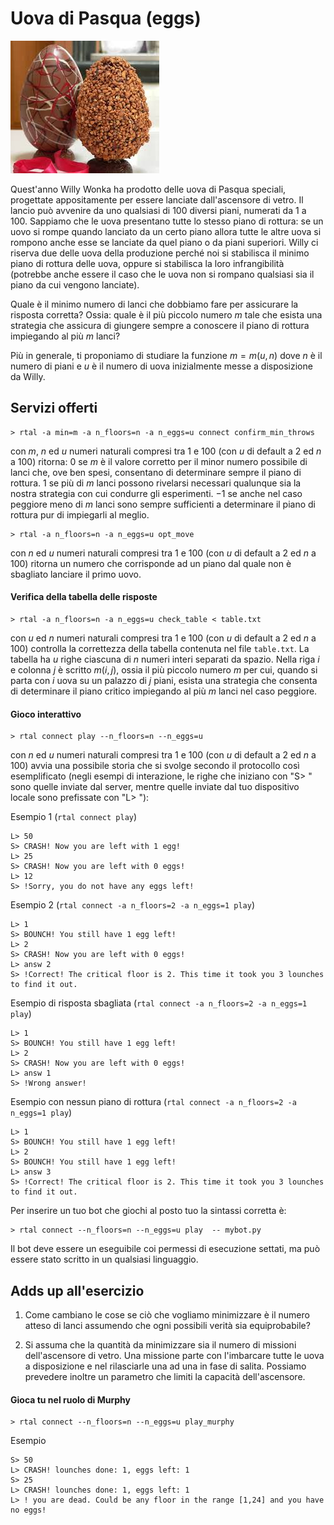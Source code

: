 # Uova di Pasqua (eggs)

![image](../figs/eggs.jpeg)

Quest'anno Willy Wonka ha prodotto delle uova di Pasqua speciali, progettate appositamente per essere lanciate dall'ascensore di vetro.
Il lancio può avvenire da uno qualsiasi di $100$ diversi piani, numerati da $1$ a $100$. Sappiamo che le uova presentano tutte lo stesso piano di rottura: se un uovo si rompe quando lanciato da un certo piano allora tutte le altre uova si rompono anche esse se lanciate da quel piano o da piani superiori. 
Willy ci riserva due delle uova della produzione perché noi si stabilisca il minimo piano di rottura delle uova, oppure si stabilisca la loro infrangibilità (potrebbe anche essere il caso che le uova non si rompano qualsiasi sia il piano da cui vengono lanciate).

Quale è il minimo numero di lanci che dobbiamo fare per assicurare la risposta corretta? Ossia: quale è il più piccolo numero $m$ tale che esista una strategia che assicura di giungere sempre a conoscere il piano di rottura impiegando al più $m$ lanci?

Più in generale, ti proponiamo di studiare la funzione $m=m(u,n)$ dove $n$ è il numero di piani e $u$ è il numero di uova inizialmente messe a disposizione da Willy.


## Servizi offerti

```
> rtal -a min=m -a n_floors=n -a n_eggs=u connect confirm_min_throws
```
con $m$, $n$ ed $u$ numeri naturali compresi tra $1$ e $100$ (con $u$ di default a $2$ ed $n$ a $100$) ritorna:
  $0$ se $m$ è il valore corretto per il minor numero possibile di lanci che, ove ben spesi, consentano di determinare sempre il piano di rottura.
  $1$ se più di $m$ lanci possono rivelarsi necessari qualunque sia la nostra strategia con cui condurre gli esperimenti.
  $-1$ se anche nel caso peggiore meno di $m$ lanci sono sempre sufficienti a determinare il piano di rottura pur di impiegarli al meglio.


```
> rtal -a n_floors=n -a n_eggs=u opt_move
```
con $n$ ed $u$ numeri naturali compresi tra $1$ e $100$ (con $u$ di default a $2$ ed $n$ a $100$) ritorna un numero che corrisponde ad un piano dal quale non è sbagliato lanciare il primo uovo.

#### Verifica della tabella delle risposte

```
> rtal -a n_floors=n -a n_eggs=u check_table < table.txt
```
con $u$ ed $n$ numeri naturali compresi tra $1$ e $100$ (con $u$ di default a $2$ ed $n$ a $100$) controlla la correttezza della tabella contenuta nel file `table.txt`. La tabella ha $u$ righe ciascuna di $n$ numeri interi separati da spazio.
Nella riga $i$ e colonna $j$ è scritto $m(i,j)$, ossia il più piccolo numero $m$ per cui, quando si parta con $i$ uova su un palazzo di $j$ piani, esista una strategia che consenta di determinare il piano critico impiegando al più $m$ lanci nel caso peggiore.

#### Gioco interattivo

```
> rtal connect play --n_floors=n --n_eggs=u
```
con $n$ ed $u$ numeri naturali compresi tra $1$ e $100$ (con $u$ di default a $2$ ed $n$ a $100$) avvia una possibile storia che si svolge secondo il protocollo così esemplificato (negli esempi di interazione, le righe che iniziano con "S> " sono quelle inviate dal server, mentre quelle inviate dal tuo dispositivo locale sono prefissate con "L> "):

Esempio 1 (`rtal connect play`)

```
L> 50
S> CRASH! Now you are left with 1 egg! 
L> 25
S> CRASH! Now you are left with 0 eggs! 
L> 12
S> !Sorry, you do not have any eggs left! 
```

Esempio 2 (`rtal connect -a n_floors=2 -a n_eggs=1 play`)
```
L> 1
S> BOUNCH! You still have 1 egg left! 
L> 2
S> CRASH! Now you are left with 0 eggs! 
L> answ 2
S> !Correct! The critical floor is 2. This time it took you 3 lounches to find it out. 
```

Esempio di risposta sbagliata (`rtal connect -a n_floors=2 -a n_eggs=1 play`)
```
L> 1
S> BOUNCH! You still have 1 egg left! 
L> 2
S> CRASH! Now you are left with 0 eggs! 
L> answ 1
S> !Wrong answer! 
```

Esempio con nessun piano di rottura (`rtal connect -a n_floors=2 -a n_eggs=1 play`)
```
L> 1
S> BOUNCH! You still have 1 egg left! 
L> 2
S> BOUNCH! You still have 1 egg left! 
L> answ 3
S> !Correct! The critical floor is 2. This time it took you 3 lounches to find it out. 
```

Per inserire un tuo bot che giochi al posto tuo la sintassi corretta è:

```
> rtal connect --n_floors=n --n_eggs=u play  -- mybot.py
```
Il bot deve essere un eseguibile coi permessi di esecuzione settati, ma può essere stato scritto in un qualsiasi linguaggio.


## Adds up all'esercizio

1. Come cambiano le cose se ciò che vogliamo minimizzare è il numero atteso di lanci assumendo che ogni possibili verità sia equiprobabile?

2. Si assuma che la quantità da minimizzare sia il numero di missioni dell'ascensore di vetro. Una missione parte con l'imbarcare tutte le uova a disposizione e nel rilasciarle una ad una in fase di salita. Possiamo prevedere inoltre un parametro che limiti la capacità dell'ascensore.
 

#### Gioca tu nel ruolo di Murphy

```
> rtal connect --n_floors=n --n_eggs=u play_murphy
```
Esempio
```
S> 50
L> CRASH! lounches done: 1, eggs left: 1 
S> 25
L> CRASH! lounches done: 1, eggs left: 1
L> ! you are dead. Could be any floor in the range [1,24] and you have no eggs! 
```
